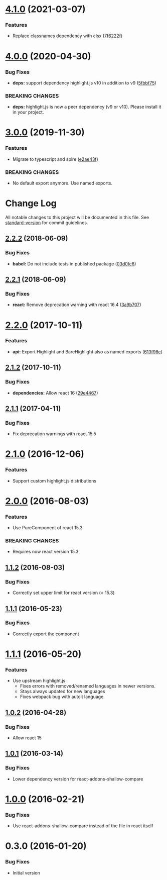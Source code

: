 # [4.1.0](https://github.com/researchgate/react-fast-highlight/compare/v4.0.0...v4.1.0) (2021-03-07)


### Features

* Replace classnames dependency with clsx ([7f6222f](https://github.com/researchgate/react-fast-highlight/commit/7f6222fef56cd1c4c5cf13f70196ae3e07a7fc8f))

# [4.0.0](https://github.com/researchgate/react-fast-highlight/compare/v3.0.0...v4.0.0) (2020-04-30)

### Bug Fixes

- **deps:** support dependency highlight.js v10 in addition to v9
  ([5fbbf75](https://github.com/researchgate/react-fast-highlight/commit/5fbbf7516bd95a53acd7cba994cec6f0e8c0326f))

### BREAKING CHANGES

- **deps:** highlight.js is now a peer dependency (v9 or v10). Please install it
  in your project.

# [3.0.0](https://github.com/researchgate/react-fast-highlight/compare/v2.2.2...v3.0.0) (2019-11-30)

### Features

- Migrate to typescript and spire
  ([e2ae43f](https://github.com/researchgate/react-fast-highlight/commit/e2ae43f6a07319c40adb95554d73c686deb4ec36))

### BREAKING CHANGES

- No default export anymore. Use named exports.

# Change Log

All notable changes to this project will be documented in this file. See
[standard-version](https://github.com/conventional-changelog/standard-version)
for commit guidelines.

<a name="2.2.2"></a>

## [2.2.2](https://github.com/researchgate/react-fast-highlight/compare/v2.2.1...v2.2.2) (2018-06-09)

### Bug Fixes

- **babel:** Do not include tests in published package
  ([03d0fc6](https://github.com/researchgate/react-fast-highlight/commit/03d0fc6))

<a name="2.2.1"></a>

## [2.2.1](https://github.com/researchgate/react-fast-highlight/compare/v2.2.0...v2.2.1) (2018-06-09)

### Bug Fixes

- **react:** Remove deprecation warning with react 16.4
  ([3a9b707](https://github.com/researchgate/react-fast-highlight/commit/3a9b707))

<a name="2.2.0"></a>

# [2.2.0](https://github.com/researchgate/react-fast-highlight/compare/v2.1.2...v2.2.0) (2017-10-11)

### Features

- **api:** Export Highlight and BareHighlight also as named exports
  ([613f98c](https://github.com/researchgate/react-fast-highlight/commit/613f98c))

<a name="2.1.2"></a>

## [2.1.2](https://github.com/researchgate/react-fast-highlight/compare/v2.1.1...v2.1.2) (2017-10-11)

### Bug Fixes

- **dependencies:** Allow react 16
  ([29e4467](https://github.com/researchgate/react-fast-highlight/commit/29e4467))

<a name="2.1.1"></a>

## [2.1.1](https://github.com/researchgate/react-fast-highlight/compare/v2.1.0...v2.1.1) (2017-04-11)

### Bug Fixes

- Fix deprecation warnings with react 15.5

<a name="2.1.0"></a>

# [2.1.0](https://github.com/researchgate/react-fast-highlight/compare/v2.0.0...v2.1.0) (2016-12-06)

### Features

- Support custom highlight.js distributions

<a name="2.0.0"></a>

# [2.0.0](https://github.com/researchgate/react-fast-highlight/compare/v1.1.2...v2.0.0) (2016-08-03)

### Features

- Use PureComponent of react 15.3

### BREAKING CHANGES

- Requires now react version 15.3

<a name="1.1.2"></a>

## [1.1.2](https://github.com/researchgate/react-fast-highlight/compare/v1.1.1...v1.1.2) (2016-08-03)

### Bug Fixes

- Correctly set upper limit for react version (< 15.3)

<a name="1.1.1"></a>

## [1.1.1](https://github.com/researchgate/react-fast-highlight/compare/v1.1.0...v1.1.1) (2016-05-23)

### Bug Fixes

- Correctly export the component

<a name="1.1.0"></a>

# [1.1.1](https://github.com/researchgate/react-fast-highlight/compare/v1.0.2...v1.1.0) (2016-05-20)

### Features

- Use upstream highlight.js
  - Fixes errors with removed/renamed languages in newer versions.
  - Stays always updated for new languages
  - Fixes webpack bug with autoit language.

<a name="1.0.2"></a>

## [1.0.2](https://github.com/researchgate/react-fast-highlight/compare/v1.0.1...v1.0.2) (2016-04-28)

### Bug Fixes

- Allow react 15

<a name="1.0.1"></a>

## [1.0.1](https://github.com/researchgate/react-fast-highlight/compare/v1.0.0...v1.0.1) (2016-03-14)

### Bug Fixes

- Lower dependency version for react-addons-shallow-compare

<a name="1.0.0"></a>

# [1.0.0](https://github.com/researchgate/react-fast-highlight/compare/v0.3.0...v1.0.0) (2016-02-21)

### Bug Fixes

- Use react-addons-shallow-compare instead of the file in react itself

<a name="0.3.0"></a>

# 0.3.0 (2016-01-20)

### Bug Fixes

- Initial version
